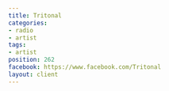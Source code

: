 ```yaml
---
title: Tritonal
categories:
- radio
- artist
tags:
- artist
position: 262
facebook: https://www.facebook.com/Tritonal
layout: client
---
```


